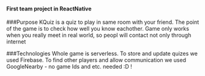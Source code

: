 #### First team project in ReactNative

###Purpose
KQuiz is a quiz to play in same room with your friend.
The point of the game is to check how well you know eachother.
Game only works when you really meet in real world, so peopl will contact not only through internet

###Technologies
Whole game is serverless.
To store and update quizes we used Firebase.
To find other players and allow communication we used GoogleNearby - no game Ids and etc. needed :D !
